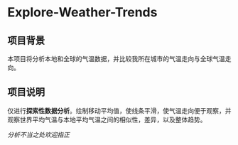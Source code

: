 # Explore-Weather-Trends

## 项目背景
本项目将分析本地和全球的气温数据，并比较我所在城市的气温走向与全球气温走向。

## 项目说明
仅进行**探索性数据分析**。绘制移动平均值，使线条平滑，使气温走向便于观察，并观察世界平均气温与本地平均气温之间的相似性，差异，以及整体趋势。

_分析不当之处欢迎指正_
